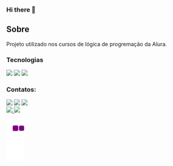 ### Hi there 👋

<h2>Sobre</h2>
<p>Projeto utilizado nos cursos de lógica de progremação da Alura.</p>

### Tecnologias
<div>
  <img src="https://img.shields.io/badge/HTML-239120?style=for-the-badge&logo=html5&logoColor=white">
  <img src="https://img.shields.io/badge/CSS-239120?&style=for-the-badge&logo=css3&logoColor=white">
  <img src="https://img.shields.io/badge/JavaScript-F7DF1E?style=for-the-badge&logo=javascript&logoColor=black">
</div>

### Contatos:

<div>
<a href="https://www.youtube.com/https://www.youtube.com/channel/UC4-M35EhQ6pro73brIWPOHw" target="_blank"><img loading="lazy" src="https://img.shields.io/badge/YouTube-FF0000?style=for-the-badge&logo=youtube&logoColor=white" target="_blank"></a>
<a href="https://instagram.com/rafael_rdrigs/" target="_blank"><img loading="lazy" src="https://img.shields.io/badge/-Instagram-%23E4405F?style=for-the-badge&logo=instagram&logoColor=white" target="_blank"></a>
<a href="https://www.linkedin.com/in/rafael-lago-silva-rodrigues/" target="_blank"><img loading="lazy" src="https://img.shields.io/badge/-LinkedIn-%230077B5?style=for-the-badge&logo=linkedin&logoColor=white" target="_blank"></a>   
</div>


<div>
<a href="https://github.com/rafaelunderscorerdrigs">
<img loading="lazy" height="180em" src="https://github-readme-stats.vercel.app/api/top-langs/?username=rafaelunderscorerdrigs&layout=compact&langs_count=7&theme=dracula"/>
<img loading="lazy" height="180em" src="https://github-readme-stats.vercel.app/api?username=rafaelunderscorerdrigs&show_icons=true&theme=dracula&include_all_commits=true&count_private=true"/>
</div>


![snake gif](https://github.com/rafaelunderscorerdrigs/rafaelunderscorerdrigs/blob/output/github-contribution-grid-snake.gif)

